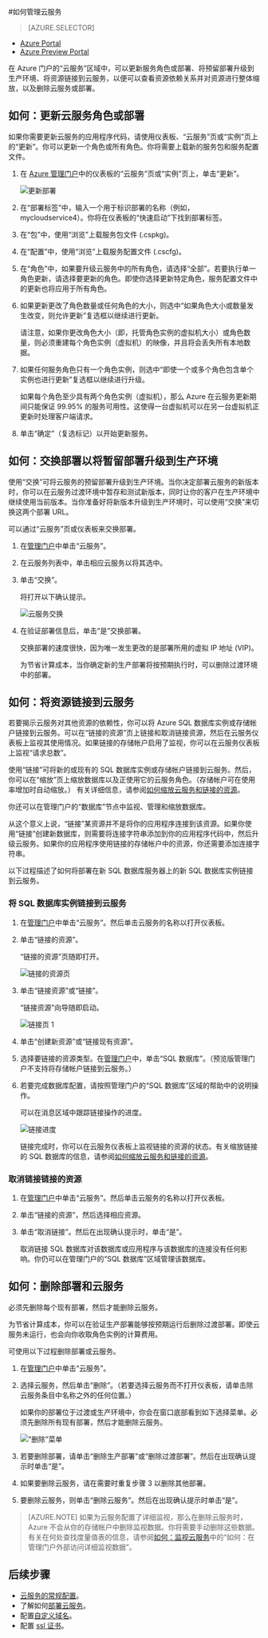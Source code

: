 <properties 
	pageTitle="如何管理云服务 | Windows Azure" 
	description="了解如何在 Azure 门户中管理云服务。" 
	services="cloud-services" 
	documentationCenter="" 
	authors="Thraka" 
	manager="timlt" 
	editor=""/>

<tags 
	ms.service="cloud-services" 
	ms.date="09/22/2015"
	wacn.date="11/12/2015"/>





#如何管理云服务

> [AZURE.SELECTOR]
- [Azure Portal](/documentation/articles/cloud-services-how-to-manage)
- [Azure Preview Portal](/documentation/articles/cloud-services-how-to-manage-portal)

在 Azure 门户的“云服务”区域中，可以更新服务角色或部署、将预留部署升级到生产环境、将资源链接到云服务，以便可以查看资源依赖关系并对资源进行整体缩放，以及删除云服务或部署。


## 如何：更新云服务角色或部署

如果你需要更新云服务的应用程序代码，请使用仪表板、“云服务”页或“实例”页上的“更新”。你可以更新一个角色或所有角色。你将需要上载新的服务包和服务配置文件。

1. 在 [Azure 管理门户](https://manage.windowsazure.cn/)中的仪表板的“云服务”页或“实例”页上，单击“更新”。

	![更新部署](./media/cloud-services-how-to-manage/CloudServices_UpdateDeployment.png)

2. 在“部署标签”中，输入一个用于标识部署的名称（例如，mycloudservice4）。你将在仪表板的“快速启动”下找到部署标签。

3. 在“包”中，使用“浏览”上载服务包文件 (.cspkg)。

4. 在“配置”中，使用“浏览”上载服务配置文件 (.cscfg)。

5. 在“角色”中，如果要升级云服务中的所有角色，请选择“全部”。若要执行单一角色更新，请选择要更新的角色。即使你选择更新特定角色，服务配置文件中的更新也将应用于所有角色。

6. 如果更新更改了角色数量或任何角色的大小，则选中“如果角色大小或数量发生改变，则允许更新”复选框以继续进行更新。

	请注意，如果你更改角色大小（即，托管角色实例的虚拟机大小）或角色数量，则必须重建每个角色实例（虚拟机）的映像，并且将会丢失所有本地数据。

7. 如果任何服务角色只有一个角色实例，则选中“即使一个或多个角色包含单个实例也进行更新”复选框以继续进行升级。

	如果每个角色至少具有两个角色实例（虚拟机），那么 Azure 在云服务更新期间只能保证 99.95% 的服务可用性。这使得一台虚拟机可以在另一台虚拟机正更新时处理客户端请求。

8. 单击“确定”（复选标记）以开始更新服务。



## 如何：交换部署以将暂留部署升级到生产环境

使用“交换”可将云服务的预留部署升级到生产环境。当你决定部署云服务的新版本时，你可以在云服务过渡环境中暂存和测试新版本，同时让你的客户在生产环境中继续使用当前版本。当你准备好将新版本升级到生产环境时，可以使用“交换”来切换这两个部署 URL。

可以通过“云服务”页或仪表板来交换部署。

1. 在[管理门户](https://manage.windowsazure.cn/)中单击“云服务”。

2. 在云服务列表中，单击相应云服务以将其选中。

3. 单击“交换”。

	将打开以下确认提示。

	![云服务交换](./media/cloud-services-how-to-manage/CloudServices_Swap.png)

4. 在验证部署信息后，单击“是”交换部署。

	交换部署的速度很快，因为唯一发生更改的是部署所用的虚拟 IP 地址 (VIP)。

	为节省计算成本，当你确定新的生产部署将按预期执行时，可以删除过渡环境中的部署。

## 如何：将资源链接到云服务

若要揭示云服务对其他资源的依赖性，你可以将 Azure SQL 数据库实例或存储帐户链接到云服务。可以在“链接的资源”页上链接和取消链接资源，然后在云服务仪表板上监视其使用情况。如果链接的存储帐户启用了监视，你可以在云服务仪表板上监视“请求总数”。

使用“链接”可将新的或现有的 SQL 数据库实例或存储帐户链接到云服务。然后，你可以在“缩放”页上缩放数据库以及正使用它的云服务角色。（存储帐户可在使用率增加时自动缩放。） 有关详细信息，请参阅[如何缩放云服务和链接的资源](/documentation/articles/cloud-services-how-to-scale)。

你还可以在管理门户的“数据库”节点中监视、管理和缩放数据库。

从这个意义上说，“链接”某资源并不是将你的应用程序连接到该资源。如果你使用“链接”创建新数据库，则需要将连接字符串添加到你的应用程序代码中，然后升级云服务。如果你的应用程序使用链接的存储帐户中的资源，你还需要添加连接字符串。

以下过程描述了如何将部署在新 SQL 数据库服务器上的新 SQL 数据库实例链接到云服务。

### 将 SQL 数据库实例链接到云服务

1. 在[管理门户](http://manage.windowsazure.cn/)中单击“云服务”。然后单击云服务的名称以打开仪表板。

2. 单击“链接的资源”。

	“链接的资源”页随即打开。

	![链接的资源页](./media/cloud-services-how-to-manage/CloudServices_LinkedResourcesPage.png)

3. 单击“链接资源”或“链接”。

	“链接资源”向导随即启动。

	![链接页 1](./media/cloud-services-how-to-manage/CloudServices_LinkedResources_LinkPage1.png)

4. 单击“创建新资源”或“链接现有资源”。

5. 选择要链接的资源类型。在[管理门户](http://manage.windowsazure.cn/)中，单击“SQL 数据库”。（预览版管理门户不支持将存储帐户链接到云服务。）

6. 若要完成数据库配置，请按照管理门户的“SQL 数据库”区域的帮助中的说明操作。

	可以在消息区域中跟踪链接操作的进度。

	![链接进度](./media/cloud-services-how-to-manage/CloudServices_LinkedResources_LinkProgress.png)

	链接完成时，你可以在云服务仪表板上监视链接的资源的状态。有关缩放链接的 SQL 数据库的信息，请参阅[如何缩放云服务和链接的资源](/documentation/articles/cloud-services-how-to-scale)。

### 取消链接链接的资源

1. 在[管理门户](http://manage.windowsazure.cn/)中单击“云服务”。然后单击云服务的名称以打开仪表板。

2. 单击“链接的资源”，然后选择相应资源。

3. 单击“取消链接”。然后在出现确认提示时，单击“是”。

	取消链接 SQL 数据库对该数据库或应用程序与该数据库的连接没有任何影响。你仍可以在管理门户的“SQL 数据库”区域管理该数据库。



## 如何：删除部署和云服务

必须先删除每个现有部署，然后才能删除云服务。

为节省计算成本，你可以在验证生产部署能够按预期运行后删除过渡部署。即使云服务未运行，也会向你收取角色实例的计算费用。

可使用以下过程删除部署或云服务。 

1. 在[管理门户](http://manage.windowsazure.cn/)中单击“云服务”。

2. 选择云服务，然后单击“删除”。（若要选择云服务而不打开仪表板，请单击除云服务条目中名称之外的任何位置。）

	如果你的部署位于过渡或生产环境中，你会在窗口底部看到如下选择菜单。必须先删除所有现有部署，然后才能删除云服务。

	![“删除”菜单](./media/cloud-services-how-to-manage/CloudServices_DeleteMenu.png)


3. 若要删除部署，请单击“删除生产部署”或“删除过渡部署”。然后在出现确认提示时单击“是”。

4. 如果要删除云服务，请在需要时重复步骤 3 以删除其他部署。

5. 要删除云服务，则单击“删除云服务”。然后在出现确认提示时单击“是”。

> [AZURE.NOTE]
> 如果为云服务配置了详细监视，那么在删除云服务时，Azure 不会从你的存储帐户中删除监视数据。你将需要手动删除这些数据。有关在何处查找度量值表的信息，请参阅<a href="/documentation/articles/cloud-services-how-to-monitor">如何：监视云服务</a>中的“如何：在管理门户外部访问详细监视数据”。


## 后续步骤

 * [云服务的常规配置](/documentation/articles/cloud-services-how-to-configure)。
* 了解如何[部署云服务](/documentation/articles/cloud-services-how-to-create-deploy)。
* 配置[自定义域名](/documentation/articles/cloud-services-custom-domain-name)。
* 配置 [ssl 证书](/documentation/articles/cloud-services-configure-ssl-certificate)。

<!---HONumber=79-->